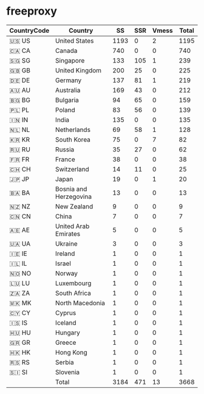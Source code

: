 # freeproxy

|CountryCode|Country|SS|SSR|Vmess|Total|
|  ----  | ----  |  ----  | ----  |  ----  | ----  |
|🇺🇸 US|United States|1193|0|2|1195|
|🇨🇦 CA|Canada|740|0|0|740|
|🇸🇬 SG|Singapore|133|105|1|239|
|🇬🇧 GB|United Kingdom|200|25|0|225|
|🇩🇪 DE|Germany|137|81|1|219|
|🇦🇺 AU|Australia|169|43|0|212|
|🇧🇬 BG|Bulgaria|94|65|0|159|
|🇵🇱 PL|Poland|83|56|0|139|
|🇮🇳 IN|India|135|0|0|135|
|🇳🇱 NL|Netherlands|69|58|1|128|
|🇰🇷 KR|South Korea|75|0|7|82|
|🇷🇺 RU|Russia|35|27|0|62|
|🇫🇷 FR|France|38|0|0|38|
|🇨🇭 CH|Switzerland|14|11|0|25|
|🇯🇵 JP|Japan|19|0|1|20|
|🇧🇦 BA|Bosnia and Herzegovina|13|0|0|13|
|🇳🇿 NZ|New Zealand|9|0|0|9|
|🇨🇳 CN|China|7|0|0|7|
|🇦🇪 AE|United Arab Emirates|5|0|0|5|
|🇺🇦 UA|Ukraine|3|0|0|3|
|🇮🇪 IE|Ireland|1|0|0|1|
|🇮🇱 IL|Israel|1|0|0|1|
|🇳🇴 NO|Norway|1|0|0|1|
|🇱🇺 LU|Luxembourg|1|0|0|1|
|🇿🇦 ZA|South Africa|1|0|0|1|
|🇲🇰 MK|North Macedonia|1|0|0|1|
|🇨🇾 CY|Cyprus|1|0|0|1|
|🇮🇸 IS|Iceland|1|0|0|1|
|🇭🇺 HU|Hungary|1|0|0|1|
|🇬🇷 GR|Greece|1|0|0|1|
|🇭🇰 HK|Hong Kong|1|0|0|1|
|🇷🇸 RS|Serbia|1|0|0|1|
|🇸🇮 SI|Slovenia|1|0|0|1|
||Total|3184|471|13|3668|
